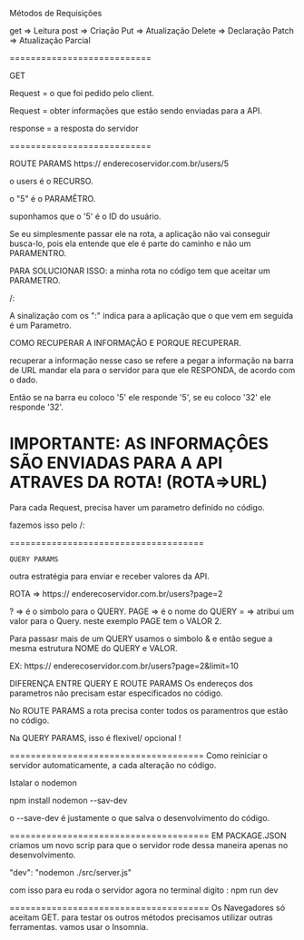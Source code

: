 Métodos de Requisições

get => Leitura
post => Criação
Put => Atualização
Delete => Declaração
Patch => Atualização Parcial

===========================

GET

Request =  o que foi pedido pelo client.

Request = obter informações que estão sendo enviadas para a API.

response = a resposta do servidor 

===========================

ROUTE PARAMS
https:// enderecoservidor.com.br/users/5

o users é o RECURSO.

o "5" é o PARAMÊTRO.


suponhamos que o '5' é o ID do usuário. 

Se eu simplesmente passar ele na rota, a aplicação não vai conseguir busca-lo, pois ela entende que ele é parte do caminho e não um PARAMENTRO.

PARA SOLUCIONAR ISSO:
a minha rota no código tem que aceitar um PARAMETRO.

/:

A sinalização com os ":" indica para a aplicação que o que vem em seguida é um Parametro.

COMO RECUPERAR A INFORMAÇÃO  E PORQUE RECUPERAR.

recuperar a informação nesse caso se refere a pegar a informação na barra de URL mandar ela para o servidor para que ele RESPONDA, de acordo com o dado. 

Então se na barra eu coloco '5' ele responde '5', se eu coloco '32' ele responde '32'.


IMPORTANTE:
AS INFORMAÇÔES SÃO ENVIADAS PARA A API ATRAVES DA ROTA! (ROTA=>URL)
===========================

Para cada Request, precisa haver um parametro definido no código.

fazemos isso pelo /: 

=====================================

    QUERY PARAMS
outra estratégia para enviar e receber valores da API.

ROTA => https:// enderecoservidor.com.br/users?page=2


? => é o simbolo para o QUERY.
PAGE => é o nome do QUERY
= => atribui um valor para o Query. neste exemplo PAGE tem o VALOR 2.

Para passasr mais de um QUERY usamos o simbolo & e então segue a mesma estrutura NOME do QUERY e VALOR.

EX: https:// enderecoservidor.com.br/users?page=2&limit=10

DIFERENÇA ENTRE QUERY E ROUTE PARAMS 
Os endereços dos parametros não precisam estar especificados no código.

No ROUTE PARAMS a rota precisa conter todos os paramentros que estão no código.

Na QUERY PARAMS, isso é flexivel/ opcional !

=====================================
Como reiniciar o servidor automaticamente, a cada alteração no código.

Istalar o nodemon

npm install nodemon --sav-dev

o --save-dev é justamente o que salva o desenvolvimento do código.

======================================
EM PACKAGE.JSON 
criamos um novo scrip para que o servidor rode dessa maneira apenas no desenvolvimento.

"dev": "nodemon ./src/server.js"

com isso para eu roda o servidor agora no terminal digito : npm run dev

======================================
Os Navegadores só aceitam GET.
para testar os outros métodos precisamos utilizar outras ferramentas.
vamos usar o Insomnia.